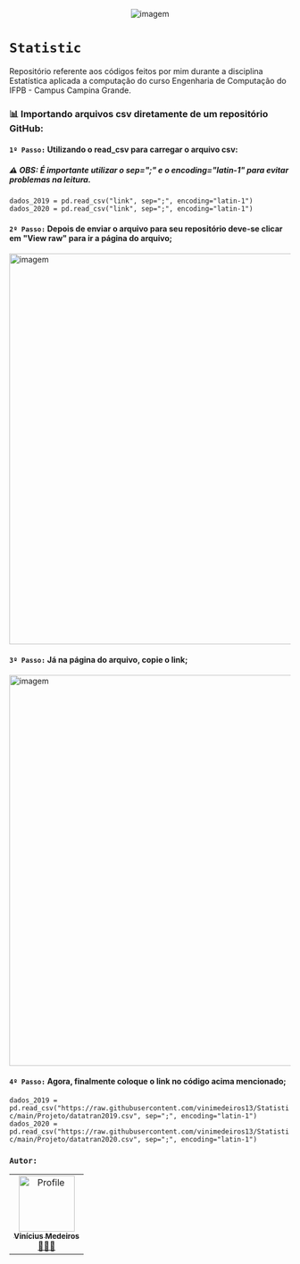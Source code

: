 <p align="center">
<img  src="https://i.imgur.com/L38V0Nc.gif" alt="imagem" > <br>
 
 # `Statistic`
  
Repositório referente aos códigos feitos por mim durante a disciplina Estatística aplicada a computação do curso Engenharia de Computação do IFPB - Campus Campina Grande.
 </p>
 
### 📊 **Importando arquivos csv diretamente de um repositório GitHub:**
#### `1º Passo:` Utilizando o read_csv para carregar o arquivo csv:
##### ⚠️ **OBS: É importante utilizar o sep=";" e o encoding="latin-1" para evitar problemas na leitura.**

```dados_2019 = pd.read_csv("link", sep=";", encoding="latin-1")```<br>
```dados_2020 = pd.read_csv("link", sep=";", encoding="latin-1")```<br>

#### `2º Passo:` Depois de enviar o arquivo para seu repositório deve-se clicar em "View raw" para ir a página do arquivo;

<img  src="https://i.imgur.com/IX910rg.png" alt="imagem" width=700px>

#### `3º Passo:` Já na página do arquivo, copie o link;

<img  src="https://i.imgur.com/TgU6SqE.png" alt="imagem" width=700px>

#### `4º Passo:` Agora, finalmente coloque o link no código acima mencionado;

```dados_2019 = pd.read_csv("https://raw.githubusercontent.com/vinimedeiros13/Statistic/main/Projeto/datatran2019.csv", sep=";", encoding="latin-1")```<br>
```dados_2020 = pd.read_csv("https://raw.githubusercontent.com/vinimedeiros13/Statistic/main/Projeto/datatran2020.csv", sep=";", encoding="latin-1")```

### `Autor:`

<table>
  <tr>
    <td align="center">
      <a href="https://github.com/vinimedeiros13">
        <img src="https://github.com/vinimedeiros13.png" width="100px;" alt="Profile"/><br/>
        <sub><b>Vinícius Medeiros</b></sub>
       </a><br/>
       <a href="https://github.com/vinimedeiros13" title="Code">🕵🏻‍♂️</a>
      </td>
  <tr>
</table>
